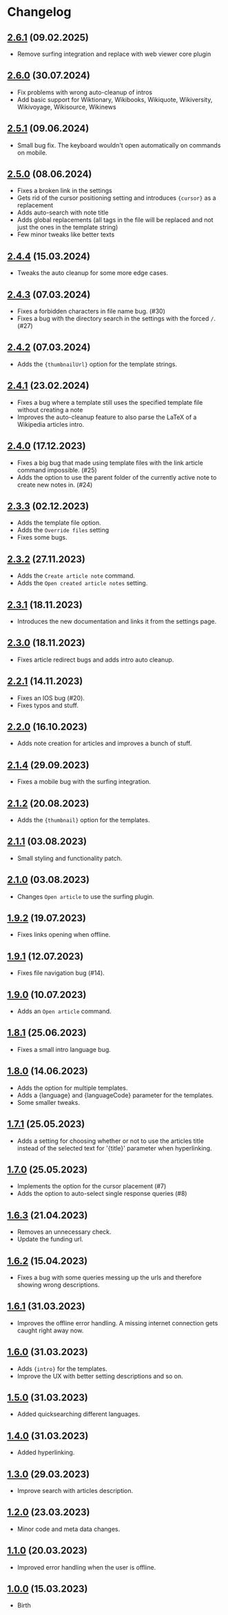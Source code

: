 # Changelog

## [2.6.1](https://github.com/StrangeGirlMurph/obsidian-wikipedia-helper/releases/tag/2.6.1) (09.02.2025)

- Remove surfing integration and replace with web viewer core plugin

## [2.6.0](https://github.com/StrangeGirlMurph/obsidian-wikipedia-helper/releases/tag/2.6.0) (30.07.2024)

- Fix problems with wrong auto-cleanup of intros
- Add basic support for Wiktionary, Wikibooks, Wikiquote, Wikiversity, Wikivoyage, Wikisource, Wikinews 

## [2.5.1](https://github.com/StrangeGirlMurph/obsidian-wikipedia-helper/releases/tag/2.5.1) (09.06.2024)

- Small bug fix. The keyboard wouldn't open automatically on commands on mobile.

## [2.5.0](https://github.com/StrangeGirlMurph/obsidian-wikipedia-helper/releases/tag/2.5.0) (08.06.2024)

- Fixes a broken link in the settings
- Gets rid of the cursor positioning setting and introduces `{cursor}` as a replacement
- Adds auto-search with note title
- Adds global replacements (all tags in the file will be replaced and not just the ones in the template string)
- Few minor tweaks like better texts

## [2.4.4](https://github.com/StrangeGirlMurph/obsidian-wikipedia-helper/releases/tag/2.4.4) (15.03.2024)

- Tweaks the auto cleanup for some more edge cases.

## [2.4.3](https://github.com/StrangeGirlMurph/obsidian-wikipedia-helper/releases/tag/2.4.3) (07.03.2024)

- Fixes a forbidden characters in file name bug. (#30)
- Fixes a bug with the directory search in the settings with the forced `/`. (#27)

## [2.4.2](https://github.com/StrangeGirlMurph/obsidian-wikipedia-helper/releases/tag/2.4.2) (07.03.2024)

- Adds the `{thumbnailUrl}` option for the template strings.

## [2.4.1](https://github.com/StrangeGirlMurph/obsidian-wikipedia-helper/releases/tag/2.4.1) (23.02.2024)

- Fixes a bug where a template still uses the specified template file without creating a note
- Improves the auto-cleanup feature to also parse the LaTeX of a Wikipedia articles intro.

## [2.4.0](https://github.com/StrangeGirlMurph/obsidian-wikipedia-helper/releases/tag/2.4.0) (17.12.2023)

- Fixes a big bug that made using template files with the link article command impossible. (#25)
- Adds the option to use the parent folder of the currently active note to create new notes in. (#24)

## [2.3.3](https://github.com/StrangeGirlMurph/obsidian-wikipedia-helper/releases/tag/2.3.3) (02.12.2023)

- Adds the template file option.
- Adds the `Override files` setting
- Fixes some bugs.

## [2.3.2](https://github.com/StrangeGirlMurph/obsidian-wikipedia-helper/releases/tag/2.3.2) (27.11.2023)

- Adds the `Create article note` command.
- Adds the `Open created article notes` setting.

## [2.3.1](https://github.com/StrangeGirlMurph/obsidian-wikipedia-helper/releases/tag/2.3.1) (18.11.2023)

- Introduces the new documentation and links it from the settings page.

## [2.3.0](https://github.com/StrangeGirlMurph/obsidian-wikipedia-helper/releases/tag/2.3.0) (18.11.2023)

- Fixes article redirect bugs and adds intro auto cleanup.

## [2.2.1](https://github.com/StrangeGirlMurph/obsidian-wikipedia-helper/releases/tag/2.2.1) (14.11.2023)

- Fixes an IOS bug (#20).
- Fixes typos and stuff.

## [2.2.0](https://github.com/StrangeGirlMurph/obsidian-wikipedia-helper/releases/tag/2.2.0) (16.10.2023)

- Adds note creation for articles and improves a bunch of stuff.

## [2.1.4](https://github.com/StrangeGirlMurph/obsidian-wikipedia-helper/releases/tag/2.1.4) (29.09.2023)

- Fixes a mobile bug with the surfing integration.

## [2.1.2](https://github.com/StrangeGirlMurph/obsidian-wikipedia-helper/releases/tag/2.1.2) (20.08.2023)

- Adds the `{thumbnail}` option for the templates.

## [2.1.1](https://github.com/StrangeGirlMurph/obsidian-wikipedia-helper/releases/tag/2.1.1) (03.08.2023)

- Small styling and functionality patch.

## [2.1.0](https://github.com/StrangeGirlMurph/obsidian-wikipedia-helper/releases/tag/2.1.0) (03.08.2023)

- Changes `Open article` to use the surfing plugin.

## [1.9.2](https://github.com/StrangeGirlMurph/obsidian-wikipedia-helper/releases/tag/1.9.2) (19.07.2023)

- Fixes links opening when offline.

## [1.9.1](https://github.com/StrangeGirlMurph/obsidian-wikipedia-helper/releases/tag/1.9.1) (12.07.2023)

- Fixes file navigation bug (#14).

## [1.9.0](https://github.com/StrangeGirlMurph/obsidian-wikipedia-helper/releases/tag/1.9.0) (10.07.2023)

- Adds an `Open article` command.

## [1.8.1](https://github.com/StrangeGirlMurph/obsidian-wikipedia-helper/releases/tag/1.8.1) (25.06.2023)

- Fixes a small intro language bug.

## [1.8.0](https://github.com/StrangeGirlMurph/obsidian-wikipedia-helper/releases/tag/1.8.0) (14.06.2023)

- Adds the option for multiple templates.
- Adds a {language} and {languageCode} parameter for the templates.
- Some smaller tweaks.

## [1.7.1](https://github.com/StrangeGirlMurph/obsidian-wikipedia-helper/releases/tag/1.7.1) (25.05.2023)

- Adds a setting for choosing whether or not to use the articles title instead of the selected text for '{title}' parameter when hyperlinking.

## [1.7.0](https://github.com/StrangeGirlMurph/obsidian-wikipedia-helper/releases/tag/1.7.0) (25.05.2023)

- Implements the option for the cursor placement (#7)
- Adds the option to auto-select single response queries (#8)

## [1.6.3](https://github.com/StrangeGirlMurph/obsidian-wikipedia-helper/releases/tag/1.6.3) (21.04.2023)

- Removes an unnecessary check.
- Update the funding url.

## [1.6.2](https://github.com/StrangeGirlMurph/obsidian-wikipedia-helper/releases/tag/1.6.2) (15.04.2023)

- Fixes a bug with some queries messing up the urls and therefore showing wrong descriptions.

## [1.6.1](https://github.com/StrangeGirlMurph/obsidian-wikipedia-helper/releases/tag/1.6.1) (31.03.2023)

- Improves the offline error handling. A missing internet connection gets caught right away now.

## [1.6.0](https://github.com/StrangeGirlMurph/obsidian-wikipedia-helper/releases/tag/1.6.0) (31.03.2023)

- Adds `{intro}` for the templates.
- Improve the UX with better setting descriptions and so on.

## [1.5.0](https://github.com/StrangeGirlMurph/obsidian-wikipedia-helper/releases/tag/1.5.0) (31.03.2023)

- Added quicksearching different languages.

## [1.4.0](https://github.com/StrangeGirlMurph/obsidian-wikipedia-helper/releases/tag/1.4.0) (31.03.2023)

- Added hyperlinking.

## [1.3.0](https://github.com/StrangeGirlMurph/obsidian-wikipedia-helper/releases/tag/1.3.0) (29.03.2023)

- Improve search with articles description.

## [1.2.0](https://github.com/StrangeGirlMurph/obsidian-wikipedia-helper/releases/tag/1.2.0) (23.03.2023)

- Minor code and meta data changes.

## [1.1.0](https://github.com/StrangeGirlMurph/obsidian-wikipedia-helper/releases/tag/1.1.0) (20.03.2023)

- Improved error handling when the user is offline.

## [1.0.0](https://github.com/StrangeGirlMurph/obsidian-wikipedia-helper/releases/tag/1.0.0) (15.03.2023)

- Birth
